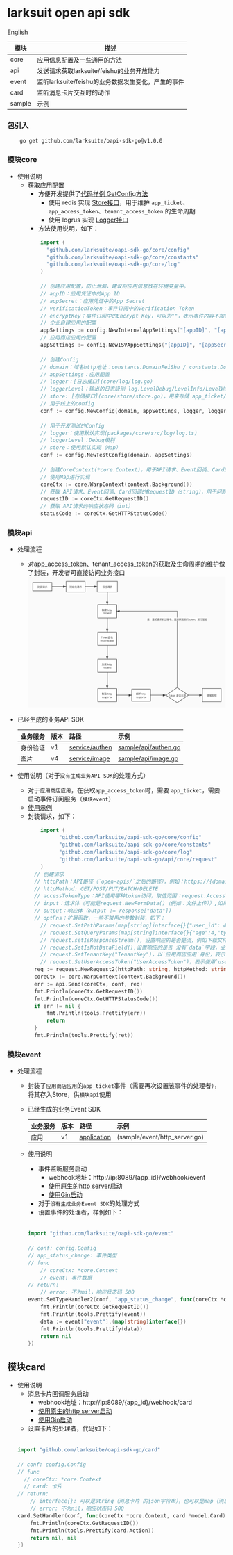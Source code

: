 # larksuit open api sdk
[English](README.md)

| 模块    | 描述 |
|--------------|--------------|
|  core    | 应用信息配置及一些通用的方法  | 
|  api     | 发送请求获取larksuite/feishu的业务开放能力  | 
|  event   | 监听larksuite/feishu的业务数据发生变化，产生的事件  | 
|  card    | 监听消息卡片交互时的动作  | 
|  sample  | 示例 | 

### 包引入
```shell script
    go get github.com/larksuite/oapi-sdk-go@v1.0.0
```

### 模块core
- 使用说明
    - 获取应用配置
        - 方便开发提供了[代码样例 GetConfig方法](sample/config/config.go)
            - 使用 redis 实现 [Store接口](core/store/store.go)，用于维护 `app_ticket`、`app_access_token`、`tenant_access_token` 的生命周期
            - 使用 logrus 实现 [Logger接口](core/log/log.go)
        - 方法使用说明，如下：
        ```go
            import (
              "github.com/larksuite/oapi-sdk-go/core/config"
              "github.com/larksuite/oapi-sdk-go/core/constants"
              "github.com/larksuite/oapi-sdk-go/core/log"
            ) 
      
            // 创建应用配置，防止泄漏，建议将应用信息放在环境变量中。
            // appID：应用凭证中的App ID
            // appSecret：应用凭证中的App Secret
            // verificationToken：事件订阅中的Verification Token
            // encryptKey：事件订阅中的Encrypt Key，可以为""，表示事件内容不加密
            // 企业自建应用的配置
            appSettings := config.NewInternalAppSettings("[appID]", "[appSecret]", "[verificationToken]", "[encryptKey]")
            // 应用商店应用的配置
            appSettings := config.NewISVAppSettings("[appID]", "[appSecret]", "[verificationToken]", "[encryptKey]")
            
            // 创建Config
            // domain：域名http地址：constants.DomainFeiShu / constants.DomainLarkSuite
            // appSettings：应用配置
            // logger：[日志接口](core/log/log.go)
            // loggerLevel：输出的日志级别 log.LevelDebug/LevelInfo/LevelWarn/LevelError
            // store: [存储接口](core/store/store.go)，用来存储 app_ticket/app_access_token/tenant_access_token
            // 用于线上的config
            conf := config.NewConfig(domain, appSettings, logger, loggerLevel, store)    
            
            // 用于开发测试的Config
            // logger：使用默认实现(packages/core/src/log/log.ts)
            // loggerLevel：Debug级别
            // store：使用默认实现（Map）
            conf := config.NewTestConfig(domain, appSettings)
            
            // 创建CoreContext(*core.Context)，用于API请求、Event回调、Card回调等，作为函数的参数
            // 使用Map进行实现
            coreCtx := core.WarpContext(context.Background())
            // 获取 API请求、Event回调、Card回调的RequestID（string），用于问题反馈时，开放平台查询相关日志，可以快速的定位问题
            requestID := coreCtx.GetRequestID()
            // 获取 API请求的响应状态码（int）
            statusCode := coreCtx.GetHTTPStatusCode()
        ```

### 模块api
- 处理流程
    - 对app_access_token、tenant_access_token的获取及生命周期的维护做了封装，开发者可直接访问业务接口
    ![处理流程图](api_process.png)
- 已经生成的业务API SDK

    | 业务服务 | 版本  | 路径 | 示例 |
    |--------------|--------------|------|------|
    |  身份验证    | v1  | [service/authen](service/authen) | [sample/api/authen.go](sample/api/authen.go)|
    |  图片     | v4  | [service/image](service/image)|[sample/api/image.go](sample/api/image.go)|
    
    
- 使用说明（对于`没有生成业务API SDK`的处理方式）
    - 对于`应用商店应用`，在获取`app_access_token`时，需要 `app_ticket`，需要启动事件订阅服务（`模块event`）
    - [使用示例](sample/api/api.go)
    - 封装请求，如下：
      ```go
          import (
                "github.com/larksuite/oapi-sdk-go/core/config"
                "github.com/larksuite/oapi-sdk-go/core/constants"
                "github.com/larksuite/oapi-sdk-go/core/log"
                "github.com/larksuite/oapi-sdk-go/api/core/request"
          )
        // 创建请求
        // httpPath：API路径（`open-apis/`之后的路径），例如：https://{domain}/open-apis/authen/v1/user_info，则 httpPath："authen/v1/user_info"
        // httpMethod: GET/POST/PUT/BATCH/DELETE
        // accessTokenType：API使用哪种token访问，取值范围：request.AccessTokenTypeApp/request.AccessTokenTypeTenant/request.AccessTokenTypeUser，例如：request.AccessTokenTypeTenant
        // input：请求体（可能是request.NewFormData()（例如：文件上传））,如果不需要请求体（例如一些GET请求），则传：nil
        // output：响应体（output := response["data"])     
        // optFns：扩展函数，一些不常用的参数封装，如下：
          // request.SetPathParams(map[string]interface{}{"user_id": 4})：设置URL Path参数（有:前缀）值，当httpPath="users/:user_id"时，请求的URL="https://{domain}/open-apis/users/4"
          // request.SetQueryParams(map[string]interface{}{"age":4,"types":[1,2]})：设置 URL qeury，会在url追加?age=4&types=1&types=2      
          // request.setIsResponseStream()，设置响应的是否是流，例如下载文件，这时：output值是Buffer类型
          // request.SetIsNotDataField(),设置响应的是否 没有`data`字段，业务接口都是有`data`字段，所以不需要设置
          // request.SetTenantKey("TenantKey")，以`应用商店应用`身份，表示使用`tenant_access_token`访问API，需要设置
          // request.SetUserAccessToken("UserAccessToken")，表示使用`user_access_token`访问API，需要设置
        req := request.NewRequest2(httpPath: string, httpMethod: string, accessTokenType: AccessTokenType, input: interface, output: interface, ...optFns: OptFn[]))
        coreCtx := core.WarpContext(context.Background())
        err := api.Send(coreCtx, conf, req)
        fmt.Println(coreCtx.GetRequestID())
        fmt.Println(coreCtx.GetHTTPStatusCode())
        if err != nil {
            fmt.Println(tools.Prettify(err))
            return
        }
        fmt.Println(tools.Prettify(ret))
      ```
### 模块event
- 处理流程
  - 封装了`应用商店应用`的`app_ticket`事件（需要再次设置该事件的处理者），将其存入Store，供`模块api`使用
  - 已经生成的业务Event SDK
  
      | 业务服务 | 版本  | 路径 | 示例 |
      |--------------|--------------|------|------|
      |  应用    | v1  | [application](service/application) | (sample/event/http_server.go) |
      
  - 使用说明
    - 事件监听服务启动
        - webhook地址：http://ip:8089/{app_id}/webhook/event
        - [使用原生的http server启动](sample/event/http_server.go)  
        - [使用Gin启动](sample/event/gin.go)
    - 对于`没有生成业务Event SDK`的处理方式
    - 设置事件的处理者，样例如下：
    ```go
    
    import "github.com/larksuite/oapi-sdk-go/event"
    
    // conf: config.Config
    // app_status_change: 事件类型
    // func
        // coreCtx: *core.Context
        // event: 事件数据
    // return:
        // error: 不为nil，响应状态码 500
    event.SetTypeHandler2(conf, "app_status_change", func(coreCtx *core.Context, event map[string]interface{}) error {
        fmt.Println(coreCtx.GetRequestID())
        fmt.Println(tools.Prettify(event))
        data := event["event"].(map[string]interface{})
        fmt.Println(tools.Prettify(data))
        return nil
    })
    
    ```      

## 模块card

  - 使用说明
    - 消息卡片回调服务启动
        - webhook地址：http://ip:8089/{app_id}/webhook/card
        - [使用原生的http server启动](sample/card/http_server.go)  
        - [使用Gin启动](sample/card/gin.go)
    - 设置卡片的处理者，代码如下：
    ```go
    
    import "github.com/larksuite/oapi-sdk-go/card"
    
    // conf: config.Config
    // func
      // coreCtx: *core.Context
      // card: 卡片
    // return:
        // interface{}: 可以是string（消息卡片 的json字符串），也可以是map（消息卡片 的map封装）
        // error: 不为nil，响应状态码 500
    card.SetHandler(conf, func(coreCtx *core.Context, card *model.Card) (interface{}, error) {
    	fmt.Println(coreCtx.GetRequestID())
        fmt.Println(tools.Prettify(card.Action))
    	return nil, nil
    })
    
    ```   
    



